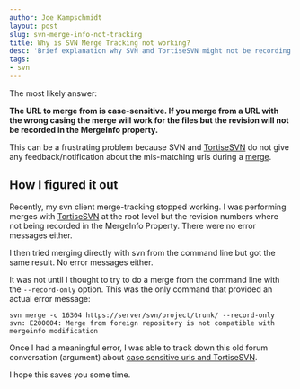 ```yaml
---
author: Joe Kampschmidt
layout: post
slug: svn-merge-info-not-tracking
title: Why is SVN Merge Tracking not working?
desc: 'Brief explanation why SVN and TortiseSVN might not be recording the revision in the Merge Info properties'
tags:
- svn
---
```


The most likely answer:

**The URL to merge from is case-sensitive. If you merge from a URL with the wrong casing the merge will work for the files but the revision will not be recorded in the MergeInfo property.**

This can be a frustrating problem because SVN and [TortiseSVN][0] do not give any feedback/notification about the mis-matching urls during a [merge][2].

## How I figured it out

Recently, my svn client merge-tracking stopped working. I was performing merges with [TortiseSVN][0] at the root level but the revision numbers where not being recorded in the MergeInfo Property. There were no error messages either.

I then tried merging directly with svn from the command line but got the same result. No error messages either.

It was not until I thought to try to do a merge from the command line with the `--record-only` option. This was the only command that provided an actual error message:

	svn merge -c 16304 https://server/svn/project/trunk/ --record-only
	svn: E200004: Merge from foreign repository is not compatible with mergeinfo modification

Once I had a meaningful error, I was able to track down this old forum conversation (argument) about [case sensitive urls and TortiseSVN][1].

I hope this saves you some time.

[0]: http://tortoisesvn.net/
[1]: http://tigris-scm.10930.n7.nabble.com/Why-Merge-Tracking-is-disabled-td24815.html
[2]: http://svnbook.red-bean.com/en/1.7/svn.branchmerge.basicmerging.html
